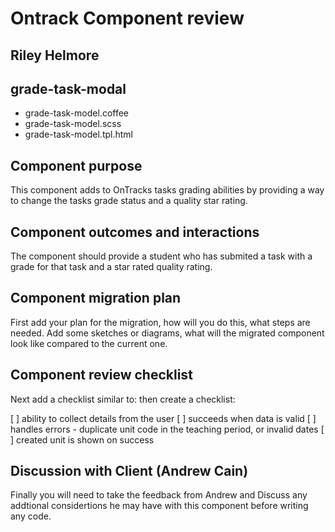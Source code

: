 # Ontrack Component review

## Riley Helmore

## grade-task-modal

- grade-task-model.coffee
- grade-task-model.scss
- grade-task-model.tpl.html

## Component purpose

This component adds to OnTracks tasks grading abilities by providing a way to change the tasks grade status and a quality star rating.  

## Component outcomes and interactions

The component should provide a student who has submited a task with a grade for that task and a star rated quality rating. 

## Component migration plan

First add your plan for the migration, how will you do this, what steps are needed. Add some
sketches or diagrams, what will the migrated component look like compared to the current one.

## Component review checklist

Next add a checklist similar to: then create a checklist:

[ ] ability to collect details from the user [ ] succeeds when data is valid [ ] handles errors -
duplicate unit code in the teaching period, or invalid dates [ ] created unit is shown on success

## Discussion with Client (Andrew Cain)

Finally you will need to take the feedback from Andrew and Discuss any addtional considertions he
may have with this component before writing any code.

